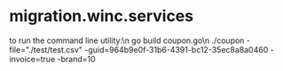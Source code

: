 # migration.winc.services

to run the command line utility:\n
go build coupon.go\n
./coupon -file="./test/test.csv" -guid=964b9e0f-31b6-4391-bc12-35ec8a8a0460 -invoice=true -brand=10
